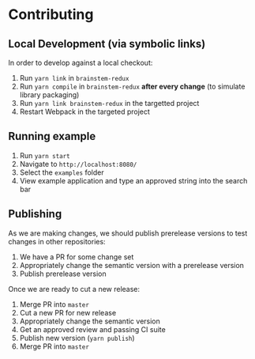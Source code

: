 # Contributing

## Local Development (via symbolic links)

In order to develop against a local checkout:

1. Run `yarn link` in `brainstem-redux`
1. Run `yarn compile` in `brainstem-redux` **after every change** (to simulate library packaging)
1. Run `yarn link brainstem-redux` in the targetted project
1. Restart Webpack in the targeted project

## Running example

1. Run `yarn start`
1. Navigate to `http://localhost:8080/`
1. Select the `examples` folder
1. View example application and type an approved string into the search bar

## Publishing

As we are making changes, we should publish prerelease versions to test changes in other repositories:

1. We have a PR for some change set
1. Appropriately change the semantic version with a prerelease version
1. Publish prerelease version

Once we are ready to cut a new release:

1. Merge PR into `master`
1. Cut a new PR for new release
1. Appropriately change the semantic version
1. Get an approved review and passing CI suite
1. Publish new version (`yarn publish`)
1. Merge PR into `master`
